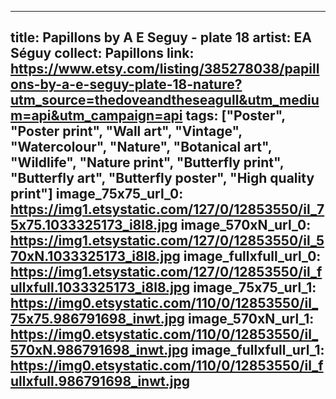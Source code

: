 ---

title: Papillons by A E Seguy - plate 18 
artist: EA Séguy
collect: Papillons
link: https://www.etsy.com/listing/385278038/papillons-by-a-e-seguy-plate-18-nature?utm_source=thedoveandtheseagull&utm_medium=api&utm_campaign=api
tags: ["Poster", "Poster print", "Wall art", "Vintage", "Watercolour", "Nature", "Botanical art", "Wildlife", "Nature print", "Butterfly print", "Butterfly art", "Butterfly poster", "High quality print"]
image_75x75_url_0: https://img1.etsystatic.com/127/0/12853550/il_75x75.1033325173_i8l8.jpg
image_570xN_url_0: https://img1.etsystatic.com/127/0/12853550/il_570xN.1033325173_i8l8.jpg
image_fullxfull_url_0: https://img1.etsystatic.com/127/0/12853550/il_fullxfull.1033325173_i8l8.jpg
image_75x75_url_1: https://img0.etsystatic.com/110/0/12853550/il_75x75.986791698_inwt.jpg
image_570xN_url_1: https://img0.etsystatic.com/110/0/12853550/il_570xN.986791698_inwt.jpg
image_fullxfull_url_1: https://img0.etsystatic.com/110/0/12853550/il_fullxfull.986791698_inwt.jpg
---